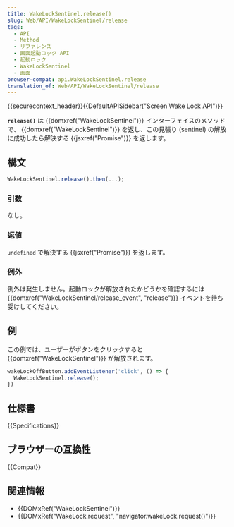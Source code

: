```yaml
---
title: WakeLockSentinel.release()
slug: Web/API/WakeLockSentinel/release
tags:
  - API
  - Method
  - リファレンス
  - 画面起動ロック API
  - 起動ロック
  - WakeLockSentinel
  - 画面
browser-compat: api.WakeLockSentinel.release
translation_of: Web/API/WakeLockSentinel/release
---
```

{{securecontext_header}}{{DefaultAPISidebar("Screen Wake Lock API")}}

**`release()`** は {{domxref("WakeLockSentinel")}} インターフェイスのメソッドで、 {{domxref("WakeLockSentinel")}} を返し、この見張り (sentinel) の解放に成功したら解決する {{jsxref("Promise")}} を返します。

## 構文

```js
WakeLockSentinel.release().then(...);
```

### 引数

なし。

### 返値

`undefined` で解決する {{jsxref("Promise")}} を返します。

### 例外

例外は発生しません。起動ロックが解放されたかどうかを確認するには {{domxref("WakeLockSentinel/release_event", "release")}} イベントを待ち受けしてください。

## 例

この例では、ユーザーがボタンをクリックすると {{domxref("WakeLockSentinel")}} が解放されます。

```js
wakeLockOffButton.addEventListener('click', () => {
  WakeLockSentinel.release();
})
```

## 仕様書

{{Specifications}}

## ブラウザーの互換性

{{Compat}}

## 関連情報

- {{DOMxRef("WakeLockSentinel")}}
- {{DOMxRef("WakeLock.request", "navigator.wakeLock.request()")}}
